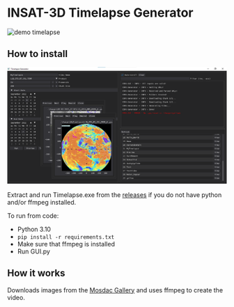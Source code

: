 # INSAT-3D Timelapse Generator
![demo timelapse](https://github.com/clodman84/ISRO/blob/main/demos/demo.gif)

## How to install
![GUI](https://github.com/clodman84/ISRO/blob/main/demos/gui.png)

Extract and run Timelapse.exe from the [releases](https://github.com/clodman84/ISRO/releases) if you do not have python and/or ffmpeg installed.

To run from code:
* Python 3.10
* `pip install -r requirements.txt`
* Make sure that ffmpeg is installed
* Run GUI.py

## How it works

Downloads images from the [Mosdac Gallery](https://www.mosdac.gov.in/gallery/index.html) and uses ffmpeg to create the video.
